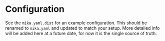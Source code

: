 # Configuration

See the `mika.yaml.dist` for an example configuration. This should be renamed to `mika.yaml` and updated to
match your setup. More detailed info will be added here at a future date, for now it is the single source of truth. 